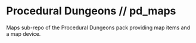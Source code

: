 # Procedural Dungeons // pd_maps

Maps sub-repo of the Procedural Dungeons pack providing map items and a map device.
